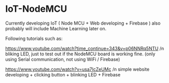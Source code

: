 # IoT-NodeMCU
Currently developing IoT ( Node MCU + Web developing + Firebase ) also probably will include Machine Learning later on.


Following tutorials such as:

https://www.youtube.com/watch?time_continue=343&v=p06NNRq5NTU /n
bliking LED, just to test out if the NodeMCU board is working fine. (only using Serial communication, not using WiFi / Firebase)

https://www.youtube.com/watch?v=usa7IcZeUMc /n
simple website developing + clicking button + blinking LED + Firebase


